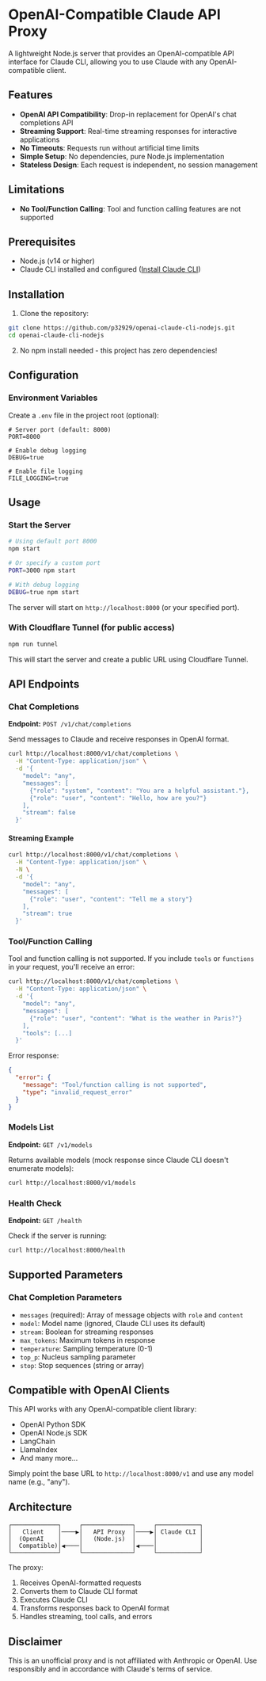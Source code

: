 # OpenAI-Compatible Claude API Proxy

A lightweight Node.js server that provides an OpenAI-compatible API interface for Claude CLI, allowing you to use Claude with any OpenAI-compatible client.

## Features

- **OpenAI API Compatibility**: Drop-in replacement for OpenAI's chat completions API
- **Streaming Support**: Real-time streaming responses for interactive applications
- **No Timeouts**: Requests run without artificial time limits
- **Simple Setup**: No dependencies, pure Node.js implementation
- **Stateless Design**: Each request is independent, no session management

## Limitations

- **No Tool/Function Calling**: Tool and function calling features are not supported

## Prerequisites

- Node.js (v14 or higher)
- Claude CLI installed and configured ([Install Claude CLI](https://claude.ai/cli))

## Installation

1. Clone the repository:
```bash
git clone https://github.com/p32929/openai-claude-cli-nodejs.git
cd openai-claude-cli-nodejs
```

2. No npm install needed - this project has zero dependencies!

## Configuration

### Environment Variables

Create a `.env` file in the project root (optional):

```env
# Server port (default: 8000)
PORT=8000

# Enable debug logging
DEBUG=true

# Enable file logging
FILE_LOGGING=true
```

## Usage

### Start the Server

```bash
# Using default port 8000
npm start

# Or specify a custom port
PORT=3000 npm start

# With debug logging
DEBUG=true npm start
```

The server will start on `http://localhost:8000` (or your specified port).

### With Cloudflare Tunnel (for public access)

```bash
npm run tunnel
```

This will start the server and create a public URL using Cloudflare Tunnel.

## API Endpoints

### Chat Completions

**Endpoint:** `POST /v1/chat/completions`

Send messages to Claude and receive responses in OpenAI format.

```bash
curl http://localhost:8000/v1/chat/completions \
  -H "Content-Type: application/json" \
  -d '{
    "model": "any",
    "messages": [
      {"role": "system", "content": "You are a helpful assistant."},
      {"role": "user", "content": "Hello, how are you?"}
    ],
    "stream": false
  }'
```

#### Streaming Example

```bash
curl http://localhost:8000/v1/chat/completions \
  -H "Content-Type: application/json" \
  -N \
  -d '{
    "model": "any",
    "messages": [
      {"role": "user", "content": "Tell me a story"}
    ],
    "stream": true
  }'
```

### Tool/Function Calling

Tool and function calling is not supported. If you include `tools` or `functions` in your request, you'll receive an error:

```bash
curl http://localhost:8000/v1/chat/completions \
  -H "Content-Type: application/json" \
  -d '{
    "model": "any",
    "messages": [
      {"role": "user", "content": "What is the weather in Paris?"}
    ],
    "tools": [...]
  }'
```

Error response:
```json
{
  "error": {
    "message": "Tool/function calling is not supported",
    "type": "invalid_request_error"
  }
}
```

### Models List

**Endpoint:** `GET /v1/models`

Returns available models (mock response since Claude CLI doesn't enumerate models):

```bash
curl http://localhost:8000/v1/models
```

### Health Check

**Endpoint:** `GET /health`

Check if the server is running:

```bash
curl http://localhost:8000/health
```

## Supported Parameters

### Chat Completion Parameters

- `messages` (required): Array of message objects with `role` and `content`
- `model`: Model name (ignored, Claude CLI uses its default)
- `stream`: Boolean for streaming responses
- `max_tokens`: Maximum tokens in response
- `temperature`: Sampling temperature (0-1)
- `top_p`: Nucleus sampling parameter
- `stop`: Stop sequences (string or array)

## Compatible with OpenAI Clients

This API works with any OpenAI-compatible client library:
- OpenAI Python SDK
- OpenAI Node.js SDK  
- LangChain
- LlamaIndex
- And many more...

Simply point the base URL to `http://localhost:8000/v1` and use any model name (e.g., "any").

## Architecture

```
┌─────────────┐     ┌──────────────┐     ┌────────────┐
│   Client    │────▶│   API Proxy  │────▶│ Claude CLI │
│  (OpenAI    │     │   (Node.js)  │     │            │
│  Compatible)│◀────│              │◀────│            │
└─────────────┘     └──────────────┘     └────────────┘
```

The proxy:
1. Receives OpenAI-formatted requests
2. Converts them to Claude CLI format
3. Executes Claude CLI
4. Transforms responses back to OpenAI format
5. Handles streaming, tool calls, and errors

## Disclaimer

This is an unofficial proxy and is not affiliated with Anthropic or OpenAI. Use responsibly and in accordance with Claude's terms of service.